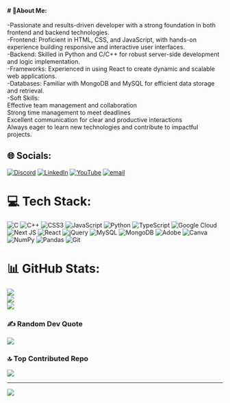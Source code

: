 <b># 💫About Me:</b><br>
<br>-Passionate and results-driven developer with a strong foundation in both frontend and backend technologies.<br>-Frontend: Proficient in HTML, CSS, and JavaScript, with hands-on experience building responsive and interactive user interfaces.<br>-Backend: Skilled in Python and C/C++ for robust server-side development and logic implementation.<br>-Frameworks: Experienced in using React to create dynamic and scalable web applications.<br>-Databases: Familiar with MongoDB and MySQL for efficient data storage and retrieval.<br>-Soft Skills:<br>Effective team management and collaboration<br>Strong time management to meet deadlines<br>Excellent communication for clear and productive interactions<br>Always eager to learn new technologies and contribute to impactful projects.


## 🌐 Socials:
[![Discord](https://img.shields.io/badge/Discord-%237289DA.svg?logo=discord&logoColor=white)](https://discord.gg/https://discord.gg/Mm3DcnRy) [![LinkedIn](https://img.shields.io/badge/LinkedIn-%230077B5.svg?logo=linkedin&logoColor=white)](https://www.linkedin.com/in/yuvraj-kushwah-8594592ab?) [![YouTube](https://img.shields.io/badge/YouTube-%23FF0000.svg?logo=YouTube&logoColor=white)](https://youtube.com/@https://www.youtube.com/@yuvrajkushwah6037) [![email](https://img.shields.io/badge/Email-D14836?logo=gmail&logoColor=white)](mailto:yuvraj1513.an@gmail.com) 

# 💻 Tech Stack:
![C](https://img.shields.io/badge/c-%2300599C.svg?style=for-the-badge&logo=c&logoColor=white) ![C++](https://img.shields.io/badge/c++-%2300599C.svg?style=for-the-badge&logo=c%2B%2B&logoColor=white) ![CSS3](https://img.shields.io/badge/css3-%231572B6.svg?style=for-the-badge&logo=css3&logoColor=white) ![JavaScript](https://img.shields.io/badge/javascript-%23323330.svg?style=for-the-badge&logo=javascript&logoColor=%23F7DF1E) ![Python](https://img.shields.io/badge/python-3670A0?style=for-the-badge&logo=python&logoColor=ffdd54) ![TypeScript](https://img.shields.io/badge/typescript-%23007ACC.svg?style=for-the-badge&logo=typescript&logoColor=white) ![Google Cloud](https://img.shields.io/badge/GoogleCloud-%234285F4.svg?style=for-the-badge&logo=google-cloud&logoColor=white) ![Next JS](https://img.shields.io/badge/Next-black?style=for-the-badge&logo=next.js&logoColor=white) ![React](https://img.shields.io/badge/react-%2320232a.svg?style=for-the-badge&logo=react&logoColor=%2361DAFB) ![jQuery](https://img.shields.io/badge/jquery-%230769AD.svg?style=for-the-badge&logo=jquery&logoColor=white) ![MySQL](https://img.shields.io/badge/mysql-4479A1.svg?style=for-the-badge&logo=mysql&logoColor=white) ![MongoDB](https://img.shields.io/badge/MongoDB-%234ea94b.svg?style=for-the-badge&logo=mongodb&logoColor=white) ![Adobe](https://img.shields.io/badge/adobe-%23FF0000.svg?style=for-the-badge&logo=adobe&logoColor=white) ![Canva](https://img.shields.io/badge/Canva-%2300C4CC.svg?style=for-the-badge&logo=Canva&logoColor=white) ![NumPy](https://img.shields.io/badge/numpy-%23013243.svg?style=for-the-badge&logo=numpy&logoColor=white) ![Pandas](https://img.shields.io/badge/pandas-%23150458.svg?style=for-the-badge&logo=pandas&logoColor=white) ![Git](https://img.shields.io/badge/git-%23F05033.svg?style=for-the-badge&logo=git&logoColor=white)
# 📊 GitHub Stats:
![](https://github-readme-stats.vercel.app/api?username=Yuvraj9685&theme=blue-green&hide_border=false&include_all_commits=false&count_private=false)<br/>
![](https://nirzak-streak-stats.vercel.app/?user=Yuvraj9685&theme=blue-green&hide_border=false)<br/>
![](https://github-readme-stats.vercel.app/api/top-langs/?username=Yuvraj9685&theme=blue-green&hide_border=false&include_all_commits=false&count_private=false&layout=compact)

### ✍️ Random Dev Quote
![](https://quotes-github-readme.vercel.app/api?type=horizontal&theme=radical)

### 🔝 Top Contributed Repo
![](https://github-contributor-stats.vercel.app/api?username=Yuvraj9685&limit=5&theme=dark&combine_all_yearly_contributions=true)

---
[![](https://visitcount.itsvg.in/api?id=Yuvraj9685&icon=0&color=0)](https://visitcount.itsvg.in)

<!-- Proudly created with GPRM ( https://gprm.itsvg.in ) -->

